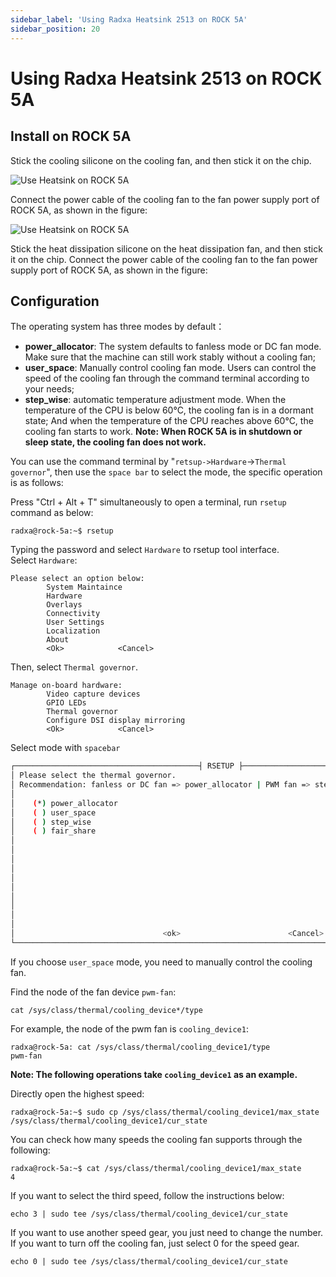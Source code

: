 ```yaml
---
sidebar_label: 'Using Radxa Heatsink 2513 on ROCK 5A'
sidebar_position: 20
---
```


# Using Radxa Heatsink 2513 on ROCK 5A

## Install on ROCK 5A

Stick the cooling silicone on the cooling fan, and then stick it on the chip.

![Use Heatsink on ROCK 5A](/img/rock5a/heatsink-1.webp)

Connect the power cable of the cooling fan to the fan power supply port of ROCK 5A, as shown in the figure:

![Use Heatsink on ROCK 5A](/img/rock5a/heatsink-2.webp)

Stick the heat dissipation silicone on the heat dissipation fan, and then stick it on the chip. Connect the power cable of the cooling fan to the fan power supply port of ROCK 5A, as shown in the figure:

## Configuration

The operating system has three modes by default：  
- **power_allocator**: The system defaults to fanless mode or DC fan mode. Make sure that the machine can still work stably without a cooling fan;
- **user_space**: Manually control cooling fan mode. Users can control the speed of the cooling fan through the command terminal according to your needs;
- **step_wise**: automatic temperature adjustment mode. When the temperature of the CPU is below 60°C, the cooling fan is in a dormant state; And when the temperature of the CPU reaches above 60°C, the cooling fan starts to work.
**Note: When ROCK 5A is in shutdown or sleep state, the cooling fan does not work.**

You can use the command terminal by "`retsup->Hardware`->`Thermal governor`", then use the `space bar` to select the mode, the specific operation is as follows:

Press "Ctrl + Alt + T" simultaneously to open a terminal, run `rsetup` command as below:

```
radxa@rock-5a:~$ rsetup
```

Typing the password and select `Hardware` to rsetup tool interface.  
Select `Hardware`:

```
Please select an option below:
        System Maintaince
        Hardware 
        Overlays
        Connectivity
        User Settings
        Localization
        About
        <Ok>            <Cancel>  
```

Then, select `Thermal governor`.
```
Manage on-board hardware: 
        Video capture devices
        GPIO LEDs       
        Thermal governor
        Configure DSI display mirroring
        <Ok>            <Cancel>       
```

Select mode with `spacebar`

```  bash
┌─────────────────────────────────────────┤ RSETUP ├───────────────────────────────────────────────┐
│ Please select the thermal governor.                                                              │
│ Recommendation: fanless or DC fan => power_allocator | PWM fan => step_wise                      │
│                                                                                                  │
│    (*) power_allocator                                                                           │
│    ( ) user_space                                                                                │
│    ( ) step_wise                                                                                 │
│    ( ) fair_share                                                                                │
│                                                                                                  │
│                                                                                                  │
│                                                                                                  │
│                                                                                                  │
│                                                                                                  │
│                                                                                                  │
│                                                                                                  │
│                                                                                                  │
│                                                                                                  │
│                                                                                                  │
│                                 <ok>                        <Cancel>                             │           
└──────────────────────────────────────────────────────────────────────────────────────────────────│   
```

If you choose `user_space` mode, you need to manually control the cooling fan.

Find the node of the fan device `pwm-fan`:

```
cat /sys/class/thermal/cooling_device*/type
```

For example, the node of the pwm fan is `cooling_device1`: 
```
radxa@rock-5a: cat /sys/class/thermal/cooling_device1/type
pwm-fan
```

**Note: The following operations take `cooling_device1` as an example.**

Directly open the highest speed:
```
radxa@rock-5a:~$ sudo cp /sys/class/thermal/cooling_device1/max_state /sys/class/thermal/cooling_device1/cur_state
```

You can check how many speeds the cooling fan supports through the following:
```
radxa@rock-5a:~$ cat /sys/class/thermal/cooling_device1/max_state
4
```

If you want to select the third speed, follow the instructions below:  
```
echo 3 | sudo tee /sys/class/thermal/cooling_device1/cur_state
```

If you want to use another speed gear, you just need to change the number. If you want to turn off the cooling fan, just select 0 for the speed gear.
```
echo 0 | sudo tee /sys/class/thermal/cooling_device1/cur_state
```